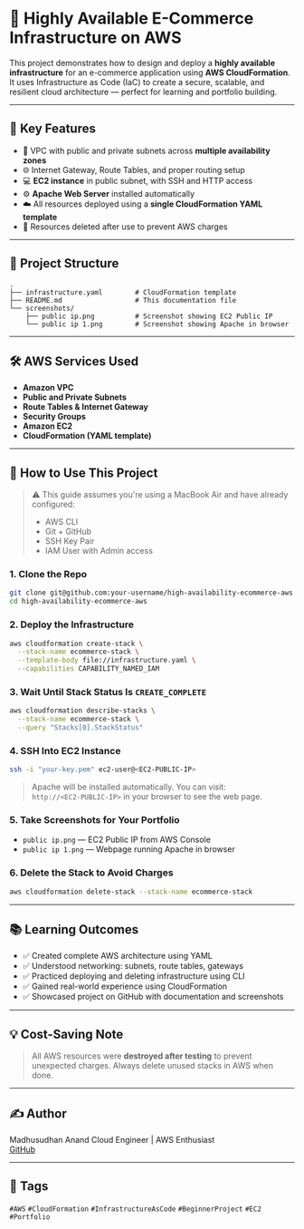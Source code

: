 # 🛒 Highly Available E-Commerce Infrastructure on AWS

This project demonstrates how to design and deploy a **highly available infrastructure** for an e-commerce application using **AWS CloudFormation**. It uses Infrastructure as Code (IaC) to create a secure, scalable, and resilient cloud architecture — perfect for learning and portfolio building.

---

## 📌 Key Features

- 🧱 VPC with public and private subnets across **multiple availability zones**
- 🌐 Internet Gateway, Route Tables, and proper routing setup
- 💻 **EC2 instance** in public subnet, with SSH and HTTP access
- ⚙️ **Apache Web Server** installed automatically
- ☁️ All resources deployed using a **single CloudFormation YAML template**
- 🧹 Resources deleted after use to prevent AWS charges

---

## 📁 Project Structure

```
.
├── infrastructure.yaml        # CloudFormation template
├── README.md                  # This documentation file
└── screenshots/
    ├── public ip.png          # Screenshot showing EC2 Public IP
    └── public ip 1.png        # Screenshot showing Apache in browser
```

---

## 🛠️ AWS Services Used

- **Amazon VPC**
- **Public and Private Subnets**
- **Route Tables & Internet Gateway**
- **Security Groups**
- **Amazon EC2**
- **CloudFormation (YAML template)**

---

## 🚀 How to Use This Project

> ⚠️ This guide assumes you're using a MacBook Air and have already configured:
> - AWS CLI
> - Git + GitHub
> - SSH Key Pair
> - IAM User with Admin access

### 1. Clone the Repo

```bash
git clone git@github.com:your-username/high-availability-ecommerce-aws.git
cd high-availability-ecommerce-aws
```

### 2. Deploy the Infrastructure

```bash
aws cloudformation create-stack \
  --stack-name ecommerce-stack \
  --template-body file://infrastructure.yaml \
  --capabilities CAPABILITY_NAMED_IAM
```

### 3. Wait Until Stack Status Is `CREATE_COMPLETE`

```bash
aws cloudformation describe-stacks \
  --stack-name ecommerce-stack \
  --query "Stacks[0].StackStatus"
```

### 4. SSH Into EC2 Instance

```bash
ssh -i "your-key.pem" ec2-user@<EC2-PUBLIC-IP>
```

> Apache will be installed automatically. You can visit:  
> `http://<EC2-PUBLIC-IP>` in your browser to see the web page.

### 5. Take Screenshots for Your Portfolio

- `public ip.png` — EC2 Public IP from AWS Console
- `public ip 1.png` — Webpage running Apache in browser

### 6. Delete the Stack to Avoid Charges

```bash
aws cloudformation delete-stack --stack-name ecommerce-stack
```

---

## 📚 Learning Outcomes

- ✅ Created complete AWS architecture using YAML
- ✅ Understood networking: subnets, route tables, gateways
- ✅ Practiced deploying and deleting infrastructure using CLI
- ✅ Gained real-world experience using CloudFormation
- ✅ Showcased project on GitHub with documentation and screenshots

---

## 💡 Cost-Saving Note

> All AWS resources were **destroyed after testing** to prevent unexpected charges. Always delete unused stacks in AWS when done.

---

## ✍️ Author

Madhusudhan Anand
Cloud Engineer | AWS Enthusiast  
[GitHub](https://github.com/madhusudhan-anand)

---

## 📌 Tags

`#AWS` `#CloudFormation` `#InfrastructureAsCode` `#BeginnerProject` `#EC2` `#Portfolio`
